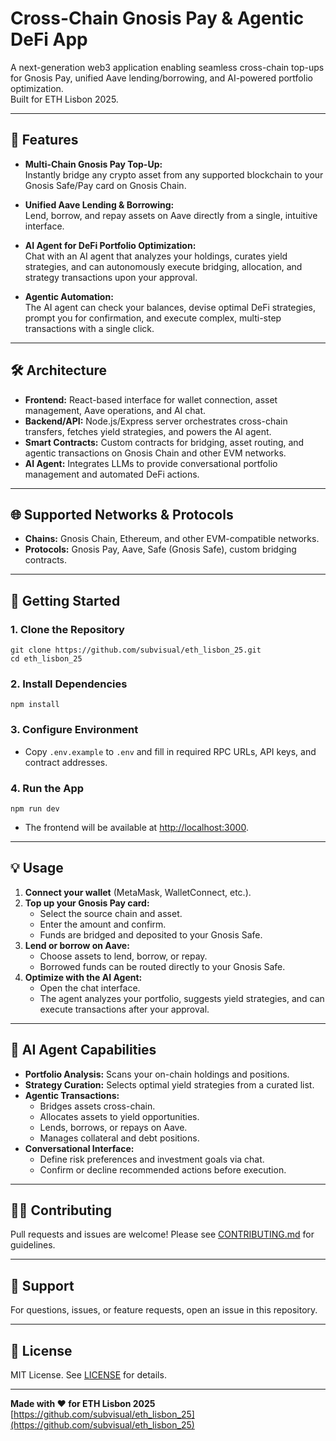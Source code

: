 
# Cross-Chain Gnosis Pay & Agentic DeFi App

A next-generation web3 application enabling seamless cross-chain top-ups for Gnosis Pay, unified Aave lending/borrowing, and AI-powered portfolio optimization.  
Built for ETH Lisbon 2025.

---

## 🚀 Features

- **Multi-Chain Gnosis Pay Top-Up:**  
  Instantly bridge any crypto asset from any supported blockchain to your Gnosis Safe/Pay card on Gnosis Chain.

- **Unified Aave Lending & Borrowing:**  
  Lend, borrow, and repay assets on Aave directly from a single, intuitive interface.

- **AI Agent for DeFi Portfolio Optimization:**  
  Chat with an AI agent that analyzes your holdings, curates yield strategies, and can autonomously execute bridging, allocation, and strategy transactions upon your approval.

- **Agentic Automation:**  
  The AI agent can check your balances, devise optimal DeFi strategies, prompt you for confirmation, and execute complex, multi-step transactions with a single click.

---

## 🛠 Architecture

- **Frontend:** React-based interface for wallet connection, asset management, Aave operations, and AI chat.
- **Backend/API:** Node.js/Express server orchestrates cross-chain transfers, fetches yield strategies, and powers the AI agent.
- **Smart Contracts:** Custom contracts for bridging, asset routing, and agentic transactions on Gnosis Chain and other EVM networks.
- **AI Agent:** Integrates LLMs to provide conversational portfolio management and automated DeFi actions.

---

## 🌐 Supported Networks & Protocols

- **Chains:** Gnosis Chain, Ethereum, and other EVM-compatible networks.
- **Protocols:** Gnosis Pay, Aave, Safe (Gnosis Safe), custom bridging contracts.

---

## 🏁 Getting Started

### 1. Clone the Repository


```
git clone https://github.com/subvisual/eth_lisbon_25.git
cd eth_lisbon_25
```


### 2. Install Dependencies

```
npm install
```




### 3. Configure Environment

- Copy `.env.example` to `.env` and fill in required RPC URLs, API keys, and contract addresses.

### 4. Run the App

```
npm run dev
```




- The frontend will be available at [http://localhost:3000](http://localhost:3000).

---

## 💡 Usage

1. **Connect your wallet** (MetaMask, WalletConnect, etc.).
2. **Top up your Gnosis Pay card:**  
   - Select the source chain and asset.
   - Enter the amount and confirm.  
   - Funds are bridged and deposited to your Gnosis Safe.
3. **Lend or borrow on Aave:**  
   - Choose assets to lend, borrow, or repay.
   - Borrowed funds can be routed directly to your Gnosis Safe.
4. **Optimize with the AI Agent:**  
   - Open the chat interface.
   - The agent analyzes your portfolio, suggests yield strategies, and can execute transactions after your approval.

---

## 🤖 AI Agent Capabilities

- **Portfolio Analysis:** Scans your on-chain holdings and positions.
- **Strategy Curation:** Selects optimal yield strategies from a curated list.
- **Agentic Transactions:**  
  - Bridges assets cross-chain.
  - Allocates assets to yield opportunities.
  - Lends, borrows, or repays on Aave.
  - Manages collateral and debt positions.
- **Conversational Interface:**  
  - Define risk preferences and investment goals via chat.
  - Confirm or decline recommended actions before execution.

---

## 🧑‍💻 Contributing

Pull requests and issues are welcome! Please see [CONTRIBUTING.md](CONTRIBUTING.md) for guidelines.

---

## 🛟 Support

For questions, issues, or feature requests, open an issue in this repository.

---

## 📄 License

MIT License. See [LICENSE](LICENSE) for details.

---

**Made with ❤️ for ETH Lisbon 2025**  
[https://github.com/subvisual/eth_lisbon_25](https://github.com/subvisual/eth_lisbon_25)




